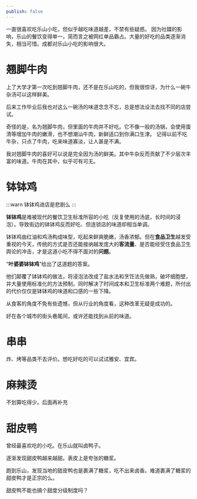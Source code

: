 ```yaml
---
publish: false
---
```


一直很喜欢吃乐山小吃，但似乎越吃味道越差，不禁有些疑惑。
因为社媒的影响，乐山的餐饮变得单一，简而言之被网红单品霸占。大量的好吃的品类逐渐消失，相当可惜。成都对乐山小吃的影响很大。
# 翘脚牛肉
上了大学才第一次吃到翘脚牛肉，还不是在乐山吃的，但我很惊讶，为什么一碗牛杂汤可以这样鲜美。

后来工作毕业后我也对这么一碗汤的味道念念不忘，总是想法设法去找不同的店尝试。

奇怪的是，名为翘脚牛肉，但里面的牛肉并不好吃。它不像一般的汤锅，会使用蛋清等增加牛肉的嫩滑，也不想潮汕牛肉，新鲜适口到你满口生津。
记得以前不吃牛杂，只点了牛肉，吃来味道寡淡，让人甚是不满。

我对翘脚牛肉的喜好可以说是完全因为汤的鲜美。其中牛杂反而贡献了不少层次丰富的味道。牛肉在其中，似乎可有可无。

# 钵钵鸡
:::warn
钵钵鸡进店是悲剧么
:::

**钵钵鸡**是难被现代的餐饮卫生标准所容的小吃（反复使用的汤底，长时间的浸泡）。导致街边的钵钵鸡反而好吃、但连锁店的味道却相当单调。

钵钵鸡由红油和鸡汤构成味型，吃起来鲜爽脆嫩，汤香浓郁。但在**食品卫生**越发受重视的今天，传统的方式是否还能接纳越发庞大的**客流量**、是否能经受住食品卫生舆论的冲击，才是这道小吃不得不面对的**问题**。

“**叶婆婆钵钵鸡**”给出了这道题的答案。

他们颠覆了钵钵鸡的做法，将浸泡法改成了盐水法和烹饪法先做熟，破坏细胞壁，并大量使用标准化的方法预制，同时解决了时间成本和卫生标准两个难题，所付出的代价仅仅是钵钵鸡的味道和口感的一些下降。

从食客的角度不免有些遗憾，但从行业的角度看，这种改革无疑是成功的。

好在各个城市的街头巷尾间，或许还能找到从前的味道。
# 串串
炸、烤等品类不去评价。想吃好吃的可以试试雅安、宜宾。
# 麻辣烫
不划算吃得少。后面再补充
# 甜皮鸭
曾经最喜欢吃的小吃。在乐山就叫卤鸭子。

逐渐发现甜皮鸭越来越甜。表皮上是夸张的糖浆。

跑到乐山，发现当地的甜皮鸭也是裹满了糖浆，吃不出来卤香。难道裹满了糖浆的甜皮鸭才是正宗的么。

甜皮鸭不能也搞个甜度分级制度吗？
